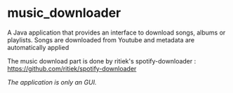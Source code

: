 # music_downloader

A Java application that provides an interface to download songs, albums or playlists.
Songs are downloaded from Youtube and metadata are automatically applied

The music download part is done by ritiek's spotify-downloader : https://github.com/ritiek/spotify-downloader


*The application is only an GUI.*
